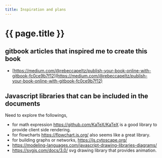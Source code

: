 ```yaml
---
title: Inspiration and plans
---
```


# {{ page.title }}

## gitbook articles that inspired me to create this book

* [https://medium.com/@rebeccapeltz/publish-your-book-online-with-gitbook-fc0ce9b7f12](https://medium.com/@rebeccapeltz/publish-your-book-online-with-gitbook-fc0ce9b7f12)

## Javascript libraries that can be included in the documents

Need to explore the followings,  
* for math expression https://github.com/KaTeX/KaTeX is a good library to provide client side rendering.
* for flowcharts https://flowchart.js.org/ also seems like a great library.
* for building graphs or networks, https://js.cytoscape.org/
* https://modeling-languages.com/javascript-drawing-libraries-diagrams/
* https://svgjs.com/docs/3.0/ svg drawing library that provides animation.


